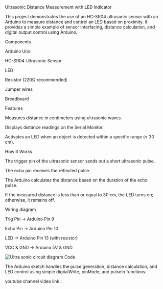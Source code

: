 Ultrasonic Distance Measurement with LED Indicator

This project demonstrates the use of an HC-SR04 ultrasonic sensor with an Arduino to measure distance and control an LED based on proximity. It provides a simple example of sensor interfacing, distance calculation, and digital output control using Arduino.

Components

Arduino Uno

HC-SR04 Ultrasonic Sensor

LED

Resistor (220Ω recommended)

Jumper wires

Breadboard

Features

Measures distance in centimeters using ultrasonic waves.

Displays distance readings on the Serial Monitor.

Activates an LED when an object is detected within a specific range (≤ 30 cm).

How It Works

The trigger pin of the ultrasonic sensor sends out a short ultrasonic pulse.

The echo pin receives the reflected pulse.

The Arduino calculates the distance based on the duration of the echo pulse.

If the measured distance is less than or equal to 30 cm, the LED turns on; otherwise, it remains off.

Wiring diagram

Trig Pin → Arduino Pin 9

Echo Pin → Arduino Pin 10

LED → Arduino Pin 13 (with resistor)

VCC & GND → Arduino 5V & GND


![Ultra sonic circuit diagram](Ultra%20Sonic%20Sensor)
Code

The Arduino sketch handles the pulse generation, distance calculation, and LED control using simple digitalWrite, pinMode, and pulseIn functions.

youtube channel video link :
